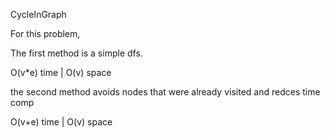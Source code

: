 CycleInGraph

For this problem, 

The first method is a simple dfs. 

O(v*e) time | O(v) space

the second method avoids nodes that were already visited and redces time comp

O(v+e) time | O(v) space